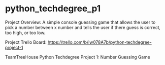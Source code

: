 # python_techdegree_p1

Project Overview: A simple console guessing game that allows the user to pick a number between x number and tells the user if there guess is correct, too high, or too low.

Project Trello Board: https://trello.com/b/Iw078A7b/python-techdegree-project-1



TeamTreeHouse Python Techdegree Project 1: Number Guessing Game

